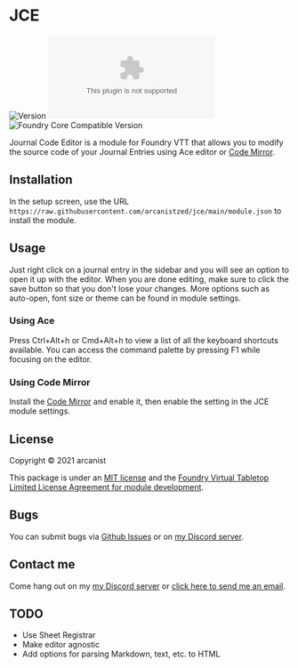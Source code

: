 # JCE

![Version](https://img.shields.io/github/v/tag/arcanistzed/jce) ![Latest Release Download Count](https://img.shields.io/github/downloads/arcanistzed/jce/latest/module.zip?label=Downloads&style=flat-square&color=9b43a8) ![Foundry Core Compatible Version](https://img.shields.io/badge/dynamic/json.svg?url=https%3A%2F%2Fraw.githubusercontent.com%2Farcanistzed%2Fjce%2Fmain%2Fmodule.json&label=Foundry%20Core%20Compatible%20Version&query=$.compatibleCoreVersion&style=flat-square&color=ff6400)

Journal Code Editor is a module for Foundry VTT that allows you to modify the source code of your Journal Entries using Ace editor or [Code Mirror](https://github.com/League-of-Foundry-Developers/codemirror-lib).

## Installation

In the setup screen, use the URL `https://raw.githubusercontent.com/arcanistzed/jce/main/module.json` to install the module.

## Usage

Just right click on a journal entry in the sidebar and you will see an option to open it up with the editor. When you are done editing, make sure to click the save button so that you don't lose your changes.
More options such as auto-open, font size or theme can be found in module settings.

### Using Ace

Press Ctrl+Alt+h or Cmd+Alt+h to view a list of all the keyboard shortcuts available. You can access the command palette by pressing F1 while focusing on the editor.

### Using Code Mirror

Install the [Code Mirror](https://github.com/League-of-Foundry-Developers/codemirror-lib) and enable it, then enable the setting in the JCE module settings.

## License

Copyright © 2021 arcanist

This package is under an [MIT license](LICENSE) and the [Foundry Virtual Tabletop Limited License Agreement for module development](https://foundryvtt.com/article/license/).

## Bugs

You can submit bugs via [Github Issues](https://github.com/arcanistzed/jce/issues/new/choose) or on [my Discord server](https://discord.gg/AAkZWWqVav).

## Contact me

Come hang out on my [my Discord server](https://discord.gg/AAkZWWqVav) or [click here to send me an email](mailto:arcanistzed@gmail.com?subject=JCE%20module%20for%20Foundry%20VTT).

## TODO

- Use Sheet Registrar
- Make editor agnostic
- Add options for parsing Markdown, text, etc. to HTML
